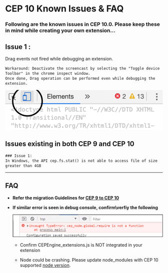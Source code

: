 CEP 10 Known Issues & FAQ
====================

### Following are the known issues in CEP 10.0. Please keep these in mind while creating your own extension...

## Issue 1 :
  Drag events not fired while debugging an extension. 
    
    Workaround: Deactivate the screencast by selecting the "Toggle device Toolbar" in the chrome inspect window. 
    Once done, Drag operation can be performed even while debugging the extension. 
  ![Toggle device Toolbar](./images/issues/dragDebug.png)

## Issues existing in both CEP 9 and CEP 10  
    
    ### Issue 1: 
    In Windows, the API cep.fs.stat() is not able to access file of size greater than 4GB 


---

## FAQ 

*  **Refer the migration Guidelines for [CEP 9 to CEP 10](./CEP%2010.0%20HTML%20Extension%20Cookbook.md#migration-from-cep-9-to-cep-10)**

*  **If similar error is seen in debug console, confirm\verfiy the following**

    ![require not function](./images/issues/requireNotFunction.png)

    * Confirm CEPEngine_extensions.js is NOT integrated in your extension

    * Node could be crashing. Please update node_modules with CEP 10 supported [node version](./CEP%2010.0%20HTML%20Extension%20Cookbook.md#chromium-embedded-framework-cef). 
   

    

